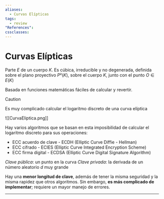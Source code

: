 ```yaml
---
aliases:
  - Curvas Elípticas
tags:
  - review
"References":
cssclasses:
---
```

# Curvas Elípticas

Parte $E$ de un cuerpo $K$. Es cúbica, irreducible y no degenerada, definida sobre el plano proyectivo $P²(K)$, sobre el cuerpo $K$, junto con el punto $O \in E(K)$

 Basada en funciones matemáticas fáciles de calcular y revertir.
 >[!CAUTION]
 >Es muy complicado calcular el logaritmo discreto de una curva elíptica
 
 ![[CurvaEliptica.png]]

Hay varios algoritmos que se basan en esta imposibilidad de calcular el logaritmo discreto para sus operaciones:
- ECC acuerdo de clave - ECDH (Elliptic Curve Diffie - Hellman)
- ECC cifrado - ECIES (Elliptic Curve Integrated Encryption Scheme)
- ECC firma digital - ECDSA (Elliptic Curve Digital Signature Algorithm)

*Clave pública*: un punto en la curva
*Clave privada*: la derivada de un número aleatorio $d$ muy grande

Hay una **menor longitud de clave**, además de tener  la misma seguridad y la misma rapidez que otros algoritmos. Sin embargo, **es más complicado de implementar**; requiere un mayor manejo de errores.
***